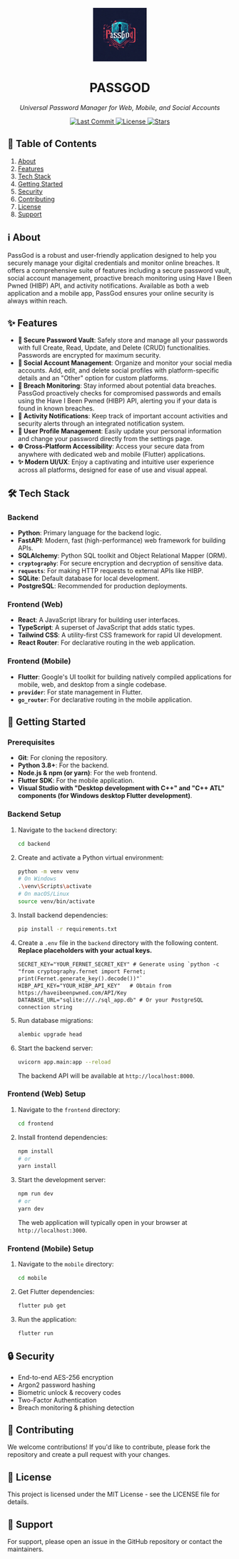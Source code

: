 <!-- ====================================== -->
<!--             🚀 PASSGOD README           -->
<!-- ====================================== -->

<p align="center">
  <img src="docs/assets/passgod-logo.png" alt="PASSGOD Logo" width="120" />
</p>
<h1 align="center">PASSGOD</h1>
<p align="center"><em>Universal Password Manager for Web, Mobile, and Social Accounts</em></p>

<p align="center">
  <a href="https://github.com/naman-fr/PassGod">
    <img src="https://img.shields.io/github/last-commit/naman-fr/PassGod?style=for-the-badge" alt="Last Commit" />
  </a>
  <a href="https://github.com/naman-fr/PassGod/blob/master/LICENSE">
    <img src="https://img.shields.io/github/license/naman-fr/PassGod?style=for-the-badge" alt="License" />
  </a>
  <a href="https://github.com/naman-fr/PassGod/stargazers">
    <img src="https://img.shields.io/github/stars/naman-fr/PassGod?style=for-the-badge" alt="Stars" />
  </a>
</p>

## 📖 Table of Contents

1. [About](#ℹ️-about)
2. [Features](#✨-features)
3. [Tech Stack](#🛠️-tech-stack)
4. [Getting Started](#🚀-getting-started)
5. [Security](#🔒-security)
6. [Contributing](#🤝-contributing)
7. [License](#📄-license)
8. [Support](#💬-support)

## ℹ️ About
PassGod is a robust and user-friendly application designed to help you securely manage your digital credentials and monitor online breaches. It offers a comprehensive suite of features including a secure password vault, social account management, proactive breach monitoring using Have I Been Pwned (HIBP) API, and activity notifications. Available as both a web application and a mobile app, PassGod ensures your online security is always within reach.

## ✨ Features
- **🔐 Secure Password Vault**: Safely store and manage all your passwords with full Create, Read, Update, and Delete (CRUD) functionalities. Passwords are encrypted for maximum security.
- **📱 Social Account Management**: Organize and monitor your social media accounts. Add, edit, and delete social profiles with platform-specific details and an "Other" option for custom platforms.
- **🚨 Breach Monitoring**: Stay informed about potential data breaches. PassGod proactively checks for compromised passwords and emails using the Have I Been Pwned (HIBP) API, alerting you if your data is found in known breaches.
- **🔔 Activity Notifications**: Keep track of important account activities and security alerts through an integrated notification system.
- **👤 User Profile Management**: Easily update your personal information and change your password directly from the settings page.
- **🌐 Cross-Platform Accessibility**: Access your secure data from anywhere with dedicated web and mobile (Flutter) applications.
- **✨ Modern UI/UX**: Enjoy a captivating and intuitive user experience across all platforms, designed for ease of use and visual appeal.

## 🛠️ Tech Stack

### Backend
- **Python**: Primary language for the backend logic.
- **FastAPI**: Modern, fast (high-performance) web framework for building APIs.
- **SQLAlchemy**: Python SQL toolkit and Object Relational Mapper (ORM).
- **`cryptography`**: For secure encryption and decryption of sensitive data.
- **`requests`**: For making HTTP requests to external APIs like HIBP.
- **SQLite**: Default database for local development.
- **PostgreSQL**: Recommended for production deployments.

### Frontend (Web)
- **React**: A JavaScript library for building user interfaces.
- **TypeScript**: A superset of JavaScript that adds static types.
- **Tailwind CSS**: A utility-first CSS framework for rapid UI development.
- **React Router**: For declarative routing in the web application.

### Frontend (Mobile)
- **Flutter**: Google's UI toolkit for building natively compiled applications for mobile, web, and desktop from a single codebase.
- **`provider`**: For state management in Flutter.
- **`go_router`**: For declarative routing in the mobile application.

## 🚀 Getting Started

### Prerequisites
- **Git**: For cloning the repository.
- **Python 3.8+**: For the backend.
- **Node.js & npm (or yarn)**: For the web frontend.
- **Flutter SDK**: For the mobile application.
- **Visual Studio with "Desktop development with C++" and "C++ ATL" components (for Windows desktop Flutter development)**.

### Backend Setup

1. Navigate to the `backend` directory:
   ```bash
   cd backend
   ```
2. Create and activate a Python virtual environment:
   ```bash
   python -m venv venv
   # On Windows
   .\venv\Scripts\activate
   # On macOS/Linux
   source venv/bin/activate
   ```
3. Install backend dependencies:
   ```bash
   pip install -r requirements.txt
   ```
4. Create a `.env` file in the `backend` directory with the following content. **Replace placeholders with your actual keys.**
   ```env
   SECRET_KEY="YOUR_FERNET_SECRET_KEY" # Generate using `python -c "from cryptography.fernet import Fernet; print(Fernet.generate_key().decode())"`
   HIBP_API_KEY="YOUR_HIBP_API_KEY"   # Obtain from https://haveibeenpwned.com/API/Key
   DATABASE_URL="sqlite:///./sql_app.db" # Or your PostgreSQL connection string
   ```
5. Run database migrations:
   ```bash
   alembic upgrade head
   ```
6. Start the backend server:
   ```bash
   uvicorn app.main:app --reload
   ```
   The backend API will be available at `http://localhost:8000`.

### Frontend (Web) Setup

1. Navigate to the `frontend` directory:
   ```bash
   cd frontend
   ```
2. Install frontend dependencies:
   ```bash
   npm install
   # or
   yarn install
   ```
3. Start the development server:
   ```bash
   npm run dev
   # or
   yarn dev
   ```
   The web application will typically open in your browser at `http://localhost:3000`.

### Frontend (Mobile) Setup

1. Navigate to the `mobile` directory:
   ```bash
   cd mobile
   ```
2. Get Flutter dependencies:
   ```bash
   flutter pub get
   ```
3. Run the application:
   ```bash
   flutter run
   ```

## 🔒 Security
- End-to-end AES-256 encryption
- Argon2 password hashing
- Biometric unlock & recovery codes
- Two-Factor Authentication
- Breach monitoring & phishing detection

## 🤝 Contributing
We welcome contributions! If you'd like to contribute, please fork the repository and create a pull request with your changes.

## 📄 License
This project is licensed under the MIT License - see the LICENSE file for details.

## 💬 Support
For support, please open an issue in the GitHub repository or contact the maintainers.
